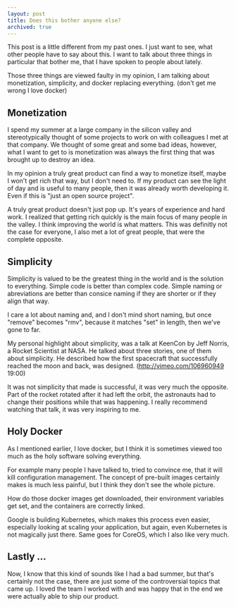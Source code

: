 ```yaml
---
layout: post
title: Does this bother anyone else?
archived: true
---
```


This post is a little different from my past ones. I just want to see, what
other people have to say about this. I want to talk about three things in
particular that bother me, that I have spoken to people about lately.

Those three things are viewed faulty in my opinion, I am talking about
monetization, simplicity, and docker replacing everything. (don't get me wrong
I love docker)

Monetization
------------

I spend my summer at a large company in the silicon valley and stereotypically
thought of some projects to work on with colleagues I met at that company. We
thought of some great and some bad ideas, however, what I want to get to is
monetization was always the first thing that was brought up to destroy an idea.

In my opinion a truly great product can find a way to monetize itself, maybe I
won't get rich that way, but I don't need to. If my product can see the light
of day and is useful to many people, then it was already worth developing it.
Even if this is "just an open source project".

A truly great product doesn't just pop up. It's years of experience and hard
work. I realized that getting rich quickly is the main focus of many people in
the valley. I think improving the world is what matters. This was definitly not
the case for everyone, I also met a lot of great people, that were the complete
opposite.

Simplicity
----------

Simplicity is valued to be the greatest thing in the world and is the solution
to everything. Simple code is better than complex code. Simple naming or
abreviations are better than consice naming if they are shorter or if they
align that way.

I care a lot about naming and, and I don't mind short naming, but once "remove"
becomes "rmv", because it matches "set" in length, then we've gone to far.

My personal highlight about simplicity, was a talk at KeenCon by Jeff Norris, a
Rocket Scientist at NASA. He talked about three stories, one of them about
simplicity. He described how the first spacecraft that successfully reached the
moon and back, was designed. (http://vimeo.com/106960949 19:00)

It was not simplicity that made is successful, it was very much the opposite.
Part of the rocket rotated after it had left the orbit, the astronauts had to
change their positions while that was happening. I really recommend watching
that talk, it was very inspiring to me.

Holy Docker
-----------

As I mentioned earlier, I love docker, but I think it is sometimes viewed too
much as the holy software solving everything.

For example many people I have talked to, tried to convince me, that it will
kill configuration management. The concept of pre-built images certainly makes
is much less painful, but I think they don't see the whole picture.

How do those docker images get downloaded, their environment variables get set,
and the containers are correctly linked.

Google is building Kubernetes, which makes this process even easier, especially
looking at scaling your application, but again, even Kubernetes is not
magically just there. Same goes for CoreOS, which I also like very much.

Lastly ...
----------

Now, I know that this kind of sounds like I had a bad summer, but that's
certainly not the case, there are just some of the controversial topics that
came up. I loved the team I worked with and was happy that in the end we were
actually able to ship our product.
